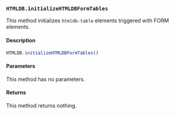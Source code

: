 ### `HTMLDB.initializeHTMLDBFormTables`

This method initializes `htmldb-table` elements triggered with FORM elements.

#### Description

```javascript
HTMLDB.initializeHTMLDBFormTables()
```

#### Parameters

This method has no parameters.

#### Returns

This method returns nothing.
